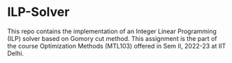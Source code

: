 # ILP-Solver
This repo contains the implementation of an Integer Linear Programming (ILP) solver based on Gomory cut method. This assignment is the part of the course Optimization Methods (MTL103) offered in Sem II, 2022-23 at IIT Delhi.
